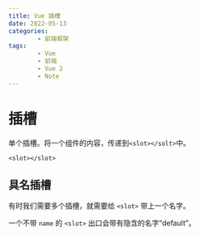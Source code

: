 ```yaml
---
title: Vue 插槽
date: 2022-05-13
categories:
        - 前端框架
tags:
        - Vue
        - 前端
        - Vue 2
        - Note
---
```


# 插槽

单个插槽。将一个组件的内容，传递到`<slot></solt>`中。

```VUE
<slot></slot>
```

## 具名插槽

有时我们需要多个插槽，就需要给 `<slot>` 带上一个名字。

一个不带 `name` 的 `<slot>` 出口会带有隐含的名字“default”。
